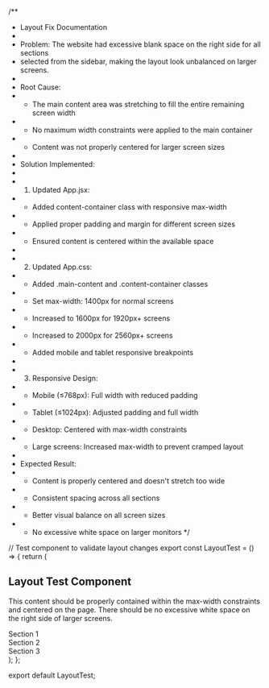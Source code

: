 /**
 * Layout Fix Documentation
 * 
 * Problem: The website had excessive blank space on the right side for all sections
 * selected from the sidebar, making the layout look unbalanced on larger screens.
 * 
 * Root Cause:
 * - The main content area was stretching to fill the entire remaining screen width
 * - No maximum width constraints were applied to the main container
 * - Content was not properly centered for larger screen sizes
 * 
 * Solution Implemented:
 * 
 * 1. Updated App.jsx:
 *    - Added content-container class with responsive max-width
 *    - Applied proper padding and margin for different screen sizes
 *    - Ensured content is centered within the available space
 * 
 * 2. Updated App.css:
 *    - Added .main-content and .content-container classes
 *    - Set max-width: 1400px for normal screens
 *    - Increased to 1600px for 1920px+ screens
 *    - Increased to 2000px for 2560px+ screens
 *    - Added mobile and tablet responsive breakpoints
 * 
 * 3. Responsive Design:
 *    - Mobile (≤768px): Full width with reduced padding
 *    - Tablet (≤1024px): Adjusted padding and full width
 *    - Desktop: Centered with max-width constraints
 *    - Large screens: Increased max-width to prevent cramped layout
 * 
 * Expected Result:
 * - Content is properly centered and doesn't stretch too wide
 * - Consistent spacing across all sections
 * - Better visual balance on all screen sizes
 * - No excessive white space on larger monitors
 */

// Test component to validate layout changes
export const LayoutTest = () => {
  return (
    <div className="p-6 bg-gray-800 rounded-lg">
      <h2 className="text-2xl font-bold text-white mb-4">Layout Test Component</h2>
      <p className="text-gray-300 mb-4">
        This content should be properly contained within the max-width constraints
        and centered on the page. There should be no excessive white space on the
        right side of larger screens.
      </p>
      <div className="grid grid-cols-1 md:grid-cols-2 lg:grid-cols-3 gap-4">
        <div className="bg-blue-600 p-4 rounded">Section 1</div>
        <div className="bg-green-600 p-4 rounded">Section 2</div>
        <div className="bg-purple-600 p-4 rounded">Section 3</div>
      </div>
    </div>
  );
};

export default LayoutTest;
